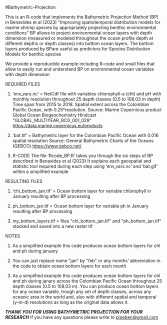 #Bathymetric-Projection

This is an R-code that implements the Bathymetric Projection Method (BP) in Benavides et al (2023)
"Improving spatiotemporal distribution models for marine shrimp species by appropriately projecting benthic environmental conditions"
BP allows to project environmental ocean layers with depth dimension (measured or modeled throughout the ocean profile depth at different
depths or depth classes) into bottom ocean layers. The bottom layers produced by BPare useful as predictors for Species Distribution Models 
for benthic species

We provide a reproducible example including R-code and small files that allow to easily run and understand BP on environmental
ocean variables with depth dimension

REQUIRED FILES
1. ‘env_vars.nc’ = NetCdf file with variables chlorophyll-a (chl) and pH with monthly resolution throughout 25 depth classes (0.5 to 108.03 m depth)
    Time span from 2015 to 2018. Spatial extent across the Colombian Pacific Ocean, with 0.25°resolution.
    Source: Marine Copernicus product Global Ocean Biogeochemistry Hindcast "GLOBAL_MULTIYEAR_BCG_001_029" 
    https://data.marine.copernicus.eu/products 
    
2. ‘bat.tif’ = Bathymetric layer for the Colombian Pacific Ocean with 0.016 spatial resolution
    Source: General Bathymetric Charts of the Oceans (GEBCO)
    https://www.gebco.net/ 
    
3. R-CODE
    The file ‘Rcode_BP.R’ takes you through the six steps of BP described in Benavides et al (2023) 
    It explains each geospatial and statistic tool required during each step using ‘env_vars.nc’ and ‘bat.gif’ within a simplified example


RESULTING FILES
1. ‘chl_bottom_jan.tif’ = Ocean bottom layer for variable chlorophyll in January resulting after BP processing

2. ph_bottom_jan.tif = Ocean bottom layer for variable ph in January resulting after BP processing

3. my_bottom_layers.tif = files "chl_bottom_jan.tif" and "ph_bottom_jan.tif" stacked and saved into a new raster tif


NOTES
1. As a simplified example this code produces ocean bottom layers for chl and ph during january

2. You can just replace name "jan" by "feb" or any months’ abbreviation in the code to obtain ocean bottom layers for each month

3. As a simplified example this code produces ocean bottom layers for chl and ph during janary across the Colombian Pacific Ocean throughout 25 depth classes (0.5 to 108.03 m). You can produce ocean bottom layers for any ocean variable, trough any set of depth classes, across any oceanic area in the world and, also with different spatial and temporal (y-m-d) resolutions as long as the original data allows it.

***THANK YOU FOR USING BATHYMETRIC PROJECTION FOR YOUR RESEARCH***
If you have any questions please write to pipeben@gmail.com 
